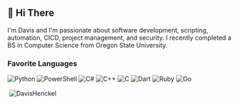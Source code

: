 ## 👋 Hi There  
I'm Davis and I'm passionate about software development, scripting, automation, CICD, project management, and security. I recently completed a BS in Computer Science from Oregon State University.
### Favorite Languages
![Python](https://img.shields.io/badge/python-3670A0?style=for-the-badge&logo=python&logoColor=ffdd54)
![PowerShell](https://img.shields.io/badge/powershell-2f434d?style=for-the-badge&logo=powershell&logoColor=256db8)
![C#](https://img.shields.io/badge/csharp-631f74?style=for-the-badge&logo=csharp&logoColor=d5c4d6)
![C++](https://img.shields.io/badge/cpp-004283?style=for-the-badge&logo=cplusplus&logoColor=9bbddb)
![C](https://img.shields.io/badge/c-3670A0?style=for-the-badge&logo=c&logoColor=ebecf0)
![Dart](https://img.shields.io/badge/dart-1b2631?style=for-the-badge&logo=dart&logoColor=019ed6)
![Ruby](https://img.shields.io/badge/ruby-f3cc9d?style=for-the-badge&logo=ruby&logoColor=e80e12)
![Go](https://img.shields.io/badge/go-29beb0?style=for-the-badge&logo=go&logoColor=ffffff)
<p>&nbsp;<img align="center" src="https://github-readme-stats.vercel.app/api?username=DavisHenckel&show_icons=true&locale=en&theme=github_dark&count_private=true&hide=stars" alt="DavisHenckel" /></p>

